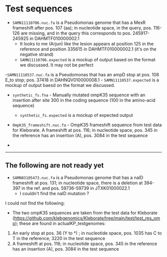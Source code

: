 # Test sequences

- `SAMN11110706.nuc.fa` is a Pseudomonas genome that has a MexR frameshift after pos. 107 (aa); in nucleotide space, in the query, pos. 116-126 are missing, and in the query this corresponds to pos. 245917-245925 in DAHMTF010000002.1
    - It looks to me (Arjun) like the lesion appears at position 125 in the reference and position 335615 in DAHMTF010000002.1 (it's on the negative strand)
    - `SAMN11110706.expected` is a mockup of output based on the format we discussed. It may not be perfect

-`SAMN11110537.nuc.fa` is a Pseudomonas that has an ampD stop at pos. 108 E_to stop; pos. 37418 in DAHNQV010000008.1
    - `SAMN11110537.expected` is a mockup of output baesd on the format we discussed.

- `synthetic_fs.fna` - Manually mutated ompK35 sequence with an insertion after site 300 in the coding sequence (100 in the amino-acid sequence)
    - `synthetic_fs.expected` is a mockup of expected output

- `OmpK35_frameshift.nuc.fa` - OmpK35 frameshift sequence from test data for Kleborate. A frameshift at pos. 116; in nucleotide space, pos. 345 in the reference has an insertion (A), pos. 3084 in the test sequence 

- 

----------

## The following are not ready yet

- `SAMN03105473.nuc.fa` is a Pseudomonas genome that has a nalD frameshift at pos. 131; in nucleotide space, there is a deletion at 394-397 in the ref. and pos. 59736-59739 in JTXK01000022.1
    - I couldn't find the nalD mutation ?

I could not find the following:
- The two ompK35 sequences are taken from the test data for Kleborate (https://github.com/klebgenomics/Kleborate/tree/main/test/test_res_omp); these are found in actualKP_testgenomes:
1. An early stop at pos. 36 (Y to *) ; in nucleotide space, pos. 1035 has C to T in the reference, 3220 in the test sequence
2. A frameshift at pos. 116; in nucleotide space, pos. 345 in the reference has an insertion (A), pos. 3084 in the test sequence
